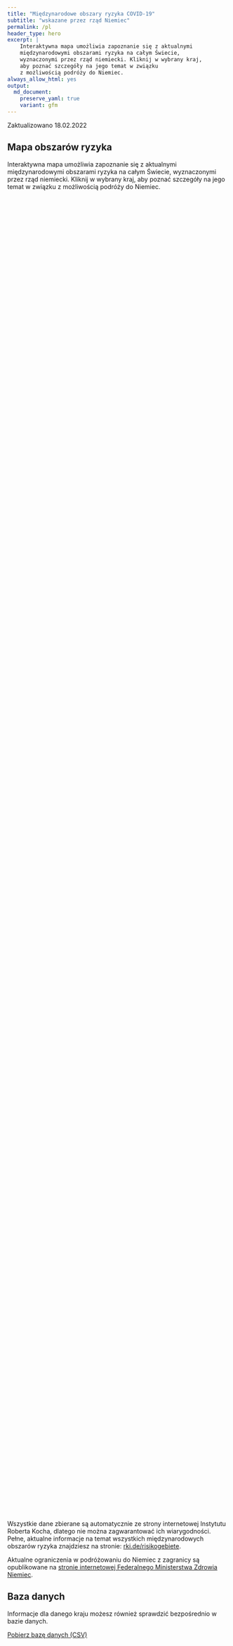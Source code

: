 ```yaml
---
title: "Międzynarodowe obszary ryzyka COVID-19"
subtitle: "wskazane przez rząd Niemiec"
permalink: /pl
header_type: hero
excerpt: |
    Interaktywna mapa umożliwia zapoznanie się z aktualnymi
    międzynarodowymi obszarami ryzyka na całym Świecie,
    wyznaczonymi przez rząd niemiecki. Kliknij w wybrany kraj,
    aby poznać szczegóły na jego temat w związku
    z możliwością podróży do Niemiec.
always_allow_html: yes
output: 
  md_document:
    preserve_yaml: true
    variant: gfm
---
```


<!-- Modify _R/index_pl.Rmd file instead -->

<p class="text-right font-weight-bold">

Zaktualizowano 18.02.2022

</p>

## Mapa obszarów ryzyka

Interaktywna mapa umożliwia zapoznanie się z aktualnymi międzynarodowymi
obszarami ryzyka na całym Świecie, wyznaczonymi przez rząd niemiecki.
Kliknij w wybrany kraj, aby poznać szczegóły na jego temat w związku z
możliwością podróży do Niemiec.

<div id="leaflet" class="leaflet html-widget" style="width:100%;height:75vh;">

</div>

<script src="https://corona-atlas.de/assets/data/locale_pl.js"></script>

<script src="https://corona-atlas.de/assets/js/map.js"></script>

Wszystkie dane zbierane są automatycznie ze strony internetowej
Instytutu Roberta Kocha, dlatego nie można zagwarantować ich
wiarygodności. Pełne, aktualne informacje na temat wszystkich
międzynarodowych obszarów ryzyka znajdziesz na stronie:
[rki.de/risikogebiete](rki.de/risikogebiete).

Aktualne ograniczenia w podróżowaniu do Niemiec z zagranicy są
opublikowane na [stronie internetowej Federalnego Ministerstwa Zdrowia
Niemiec](https://www.bundesgesundheitsministerium.de/en/coronavirus/current-information-for-travellers).

## Baza danych

Informacje dla danego kraju możesz również sprawdzić bezpośrednio w
bazie danych.

<div id="reactable" class="reactable html-widget" style="width:auto;height:auto;"></div>
<script type="application/json" data-for="reactable">{"x":{"tag":{"name":"Reactable","attribs":{"data":{"Kraj/Region":["Afganistan","Angola","Albania","Andora","Zjednoczone Emiraty Arabskie","Argentyna","Armenia","Antigua i Barbuda","Australia","Austria","Azerbejdżan","Burundi","Belgia","Benin","Burkina Faso","Bangladesz","Bułgaria","Bahrajn","Bahamy","Bośnia i Hercegowina","Białoruś","Belize","Boliwia","Brazylia","Barbados","Brunei","Bhutan","Botswana","Republika Środkowoafrykańska","Kanada","Szwajcaria","Chile","Chiny","Wybrzeże Kości Słoniowej","Kamerun","Demokratyczna Republika Konga","Kongo","Kolumbia","Komory","Republika Zielonego Przylądka","Kostaryka","Kuba","Cypr","Czechy","Niemcy","Dżibuti","Dominika","Dania","Dominikana","Algieria","Ekwador","Egipt","Erytrea","Hiszpania","Estonia","Etiopia","Finlandia","Fidżi","Francja","Mikronezja","Gabon","Wielka Brytania","Gruzja","Ghana","Gwinea","Gambia","Gwinea Bissau","Gwinea Równikowa","Grecja","Grenada","Gwatemala","Gujana","Hongkong","Honduras","Chorwacja","Haiti","Węgry","Indonezja","Indie","Irlandia","Iran","Irak","Islandia","Izrael","Włochy","Jamajka","Jordania","Japonia","Kazachstan","Kenia","Kirgistan","Kambodża","Kiribati","Saint Kitts i Nevis","Korea Południowa","Kuwejt","Laos","Liban","Liberia","Libia","Saint Lucia","Liechtenstein","Sri Lanka","Lesoto","Litwa","Luksemburg","Łotwa","Maroko","Monako","Mołdawia","Madagaskar","Malediwy","Meksyk","Wyspy Marshalla","Macedonia Północna","Mali","Malta","Myanmar/Burma","Czarnogóra","Mongolia","Mozambik","Mauretania","Mauritius","Malawi","Malezja","Namibia","Niger","Nigeria","Nikaragua","Niue","Holandia","Norwegia","Nepal","Nauru","Nowa Zelandia","Oman","Pakistan","Panama","Peru","Filipiny","Palau","Papua-Nowa Gwinea","Polska","Korea Północna","Portugalia","Paragwaj","Palestyna","Katar","Rumunia","Federacja Rosyjska","Ruanda","Arabia Saudyjska","Sudan","Senegal","Singapur","Wyspy Salomona","Sierra Leone","Salwador","San Marino","Somalia","Serbia","Sudan Południowy","Wyspy Świętego Tomasza i Książęca","Surinam","Słowacja","Słowenia","Szwecja","Eswatini","Seszele","Syria","Czad","Togo","Tajlandia","Tadżykistan","Turkmenistan","Timor Wschodni","Tonga","Trynidad i Tobago","Tunezja","Turcja","Tuvalu","Zjednoczona Republika Tanzanii","Uganda","Ukraina","Urugwaj","Stany Zjednoczone","Uzbekistan","Watykan","Saint Vincent i Grenadyny","Wenezuela","Vietnam","Vanuatu","Samoa","Kosowo","Jemen","Republika Południowej Afryki","Zambia","Zimbabwe"],"Poziom ryzyka":["Nie jest to obszar ryzyka","Nie jest to obszar ryzyka","Obszar wysokiego ryzyka","Nie jest to obszar ryzyka","Nie jest to obszar ryzyka","Obszar wysokiego ryzyka","Obszar wysokiego ryzyka","Obszar wysokiego ryzyka","Obszar wysokiego ryzyka","Obszar wysokiego ryzyka","Obszar wysokiego ryzyka","Nie jest to obszar ryzyka","Obszar wysokiego ryzyka","Nie jest to obszar ryzyka","Nie jest to obszar ryzyka","Obszar wysokiego ryzyka","Obszar wysokiego ryzyka","Obszar wysokiego ryzyka","Nie jest to obszar ryzyka","Obszar wysokiego ryzyka","Obszar wysokiego ryzyka","Obszar wysokiego ryzyka","Obszar wysokiego ryzyka","Obszar wysokiego ryzyka","Obszar wysokiego ryzyka","Nie jest to obszar ryzyka","Obszar wysokiego ryzyka","Nie jest to obszar ryzyka","Nie jest to obszar ryzyka","Nie jest to obszar ryzyka","Obszar wysokiego ryzyka","Obszar wysokiego ryzyka","Nie jest to obszar ryzyka","Nie jest to obszar ryzyka","Nie jest to obszar ryzyka","Nie jest to obszar ryzyka","Nie jest to obszar ryzyka","Obszar wysokiego ryzyka","Nie jest to obszar ryzyka","Nie jest to obszar ryzyka","Obszar wysokiego ryzyka","Nie jest to obszar ryzyka","Obszar wysokiego ryzyka","Obszar wysokiego ryzyka",null,"Nie jest to obszar ryzyka","Obszar wysokiego ryzyka","Obszar wysokiego ryzyka","Nie jest to obszar ryzyka","Nie jest to obszar ryzyka","Obszar wysokiego ryzyka","Obszar wysokiego ryzyka","Nie jest to obszar ryzyka","Nie jest to obszar ryzyka","Obszar wysokiego ryzyka","Nie jest to obszar ryzyka","Obszar wysokiego ryzyka","Nie jest to obszar ryzyka","Obszar wysokiego ryzyka","Nie jest to obszar ryzyka","Nie jest to obszar ryzyka","Nie jest to obszar ryzyka","Obszar wysokiego ryzyka","Nie jest to obszar ryzyka","Nie jest to obszar ryzyka","Nie jest to obszar ryzyka","Nie jest to obszar ryzyka","Nie jest to obszar ryzyka","Obszar wysokiego ryzyka","Obszar wysokiego ryzyka","Obszar wysokiego ryzyka","Obszar wysokiego ryzyka","Nie jest to obszar ryzyka","Nie jest to obszar ryzyka","Obszar wysokiego ryzyka","Obszar wysokiego ryzyka","Obszar wysokiego ryzyka","Nie jest to obszar ryzyka","Nie jest to obszar ryzyka","Nie jest to obszar ryzyka","Obszar wysokiego ryzyka","Obszar wysokiego ryzyka","Obszar wysokiego ryzyka","Obszar wysokiego ryzyka","Obszar wysokiego ryzyka","Nie jest to obszar ryzyka","Obszar wysokiego ryzyka","Obszar wysokiego ryzyka","Nie jest to obszar ryzyka","Nie jest to obszar ryzyka","Nie jest to obszar ryzyka","Nie jest to obszar ryzyka","Nie jest to obszar ryzyka","Nie jest to obszar ryzyka","Nie jest to obszar ryzyka","Obszar wysokiego ryzyka","Nie jest to obszar ryzyka","Obszar wysokiego ryzyka","Nie jest to obszar ryzyka","Obszar wysokiego ryzyka","Obszar wysokiego ryzyka","Obszar wysokiego ryzyka","Nie jest to obszar ryzyka","Nie jest to obszar ryzyka","Obszar wysokiego ryzyka","Obszar wysokiego ryzyka","Obszar wysokiego ryzyka","Nie jest to obszar ryzyka","Obszar wysokiego ryzyka","Obszar wysokiego ryzyka","Obszar wysokiego ryzyka","Obszar wysokiego ryzyka","Obszar wysokiego ryzyka","Nie jest to obszar ryzyka","Obszar wysokiego ryzyka","Nie jest to obszar ryzyka","Nie jest to obszar ryzyka","Nie jest to obszar ryzyka","Obszar wysokiego ryzyka","Obszar wysokiego ryzyka","Nie jest to obszar ryzyka","Nie jest to obszar ryzyka","Nie jest to obszar ryzyka","Nie jest to obszar ryzyka","Nie jest to obszar ryzyka","Nie jest to obszar ryzyka","Nie jest to obszar ryzyka","Nie jest to obszar ryzyka","Nie jest to obszar ryzyka","Nie jest to obszar ryzyka","Obszar wysokiego ryzyka","Obszar wysokiego ryzyka","Nie jest to obszar ryzyka","Nie jest to obszar ryzyka","Nie jest to obszar ryzyka","Obszar wysokiego ryzyka","Nie jest to obszar ryzyka","Obszar wysokiego ryzyka","Obszar wysokiego ryzyka","Obszar wysokiego ryzyka","Obszar wysokiego ryzyka","Obszar wysokiego ryzyka","Obszar wysokiego ryzyka","Obszar wysokiego ryzyka","Obszar wysokiego ryzyka","Obszar wysokiego ryzyka","Obszar wysokiego ryzyka","Nie jest to obszar ryzyka","Obszar wysokiego ryzyka","Obszar wysokiego ryzyka","Nie jest to obszar ryzyka","Nie jest to obszar ryzyka","Nie jest to obszar ryzyka","Nie jest to obszar ryzyka","Obszar wysokiego ryzyka","Nie jest to obszar ryzyka","Nie jest to obszar ryzyka","Nie jest to obszar ryzyka","Obszar wysokiego ryzyka","Nie jest to obszar ryzyka","Obszar wysokiego ryzyka","Nie jest to obszar ryzyka","Nie jest to obszar ryzyka","Obszar wysokiego ryzyka","Obszar wysokiego ryzyka","Obszar wysokiego ryzyka","Obszar wysokiego ryzyka","Nie jest to obszar ryzyka","Obszar wysokiego ryzyka","Obszar wysokiego ryzyka","Nie jest to obszar ryzyka","Nie jest to obszar ryzyka","Nie jest to obszar ryzyka","Obszar wysokiego ryzyka","Obszar wysokiego ryzyka","Nie jest to obszar ryzyka","Nie jest to obszar ryzyka","Obszar wysokiego ryzyka","Nie jest to obszar ryzyka","Obszar wysokiego ryzyka","Nie jest to obszar ryzyka","Nie jest to obszar ryzyka","Nie jest to obszar ryzyka","Obszar wysokiego ryzyka","Obszar wysokiego ryzyka","Nie jest to obszar ryzyka","Nie jest to obszar ryzyka","Nie jest to obszar ryzyka","Nie jest to obszar ryzyka","Obszar wysokiego ryzyka","Obszar wysokiego ryzyka","Nie jest to obszar ryzyka","Nie jest to obszar ryzyka","Obszar wysokiego ryzyka","Obszar wysokiego ryzyka","Nie jest to obszar ryzyka","Nie jest to obszar ryzyka","Nie jest to obszar ryzyka"],"Szczegóły":[null,null,"od 16.01.2022",null,null,"od 09.01.2022","od 06.02.2022","od 16.01.2022","od 09.01.2022","od 16.01.2022. Z wyjątkiem następujących regionów: -Eben am Achensee; -Jungholz; -Mittelberg; -Rißtal","od 06.02.2022",null,"od 21.11.2021",null,null,"od 30.01.2022","od 16.01.2022","od 09.01.2022",null,"od 16.01.2022","od 03.10.2021","od 09.01.2022","od 09.01.2022","od 23.01.2022","od 19.09.2021",null,"od 23.01.2022",null,null,null,"od 05.12.2021","od 23.01.2022",null,null,null,null,null,"od 16.01.2022",null,null,"od 16.01.2022",null,"od 25.12.2021","od 14.11.2021",null,null,"od 22.08.2021","od 19.12.2021",null,null,"od 23.01.2022","od 24.01.2021",null,null,"od 09.01.2022",null,"od 25.12.2021",null,"od 19.12.2021. Poziom ryzyka dotyczy następujących regionów: -Gwadelupa, od 09.01.2022; -Martynika, od 09.01.2022; -Nowa Kaledonia, od 30.01.2022; -Reunion, od 19.12.2021; -St. Barthélemy, od 09.01.2022; -St. Martin, od 09.01.2022",null,null,null,"od 25.07.2021",null,null,null,null,null,"od 21.11.2021","od 09.01.2022","od 30.01.2022","od 16.01.2022",null,null,"od 24.10.2021","od 08.08.2021","od 14.11.2021",null,null,null,"od 13.02.2022","od 30.01.2022","od 09.01.2022","od 09.01.2022","od 01.01.2022",null,"od 05.12.2021","od 23.01.2022",null,null,null,null,null,null,null,"od 09.01.2022",null,"od 19.12.2021",null,"od 18.07.2021","od 16.01.2022","od 05.12.2021",null,null,"od 03.10.2021","od 09.01.2022","od 16.01.2022",null,"od 25.12.2021","od 23.01.2022","od 16.01.2022","od 23.01.2022","od 08.08.2021",null,"od 16.01.2022",null,null,null,"od 15.08.2021","od 23.01.2022",null,null,null,null,null,null,null,null,null,null,"od 21.11.2021. Poziom ryzyka dotyczy następujących regionów: -Aruba, od 09.01.2022; -Bonaire, od 27.07.2021; -Curaçao, od 09.01.2022; -Saba, od 27.07.2021; -St. Eustatius, od 27.07.2021; -St. Martin, od 16.01.2022","od 19.12.2021",null,null,null,"od 30.01.2022",null,"od 09.01.2022","od 16.01.2022","od 16.01.2022","od 30.01.2022","od 08.08.2021","od 05.12.2021","od 08.08.2021","od 25.12.2021","od 23.01.2022","od 06.02.2022",null,"od 23.01.2022","od 07.07.2021",null,null,null,null,"od 30.01.2022",null,null,null,"od 01.01.2022",null,"od 16.01.2022",null,null,"od 16.01.2022","od 31.10.2021","od 26.09.2021","od 09.01.2022",null,"od 14.02.2021","od 31.01.2021",null,null,null,"od 08.08.2021","od 08.08.2021",null,null,"od 08.08.2021",null,"od 17.08.2021",null,null,null,"od 30.01.2022","od 09.01.2022",null,null,null,null,"od 19.09.2021","od 15.08.2021",null,null,"od 23.01.2022","od 10.10.2021",null,null,null]},"columns":[{"accessor":"Kraj/Region","name":"Kraj/Region","type":"character"},{"accessor":"Poziom ryzyka","name":"Poziom ryzyka","type":"character"},{"accessor":"Szczegóły","name":"Szczegóły","type":"character"}],"filterable":true,"searchable":true,"defaultPageSize":10,"showPageSizeOptions":true,"pageSizeOptions":[10,25,50,100],"paginationType":"jump","showPageInfo":true,"minRows":1,"striped":true,"dataKey":"a34d336dc9463597523d14eb0e7dfc6f","key":"a34d336dc9463597523d14eb0e7dfc6f"},"children":[]},"class":"reactR_markup"},"evals":[],"jsHooks":[]}</script>

<p class="text-center my-5">

<a href="assets/dist/db_countries_risk_pl.csv" class="btn btn-primary">Pobierz
bazę danych (CSV)</a>

</p>
